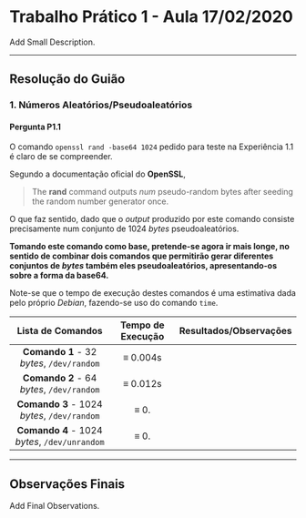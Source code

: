 # Trabalho Prático 1 - Aula 17/02/2020

Add Small Description.



---

## Resolução do Guião
<p>

### 1\. Números Aleatórios/Pseudoaleatórios

<p>

#### Pergunta P1.1

O comando `openssl rand -base64 1024` pedido para teste na Experiência 1.1 é claro de se compreender.

Segundo a documentação oficial do **OpenSSL**,

> The **rand** command outputs *num* pseudo-random bytes after seeding the random number generator once.

O que faz sentido, dado que o *output* produzido por este comando consiste precisamente num conjunto de 1024 *bytes* pseudoaleatórios.

<p>

**Tomando este comando como base, pretende-se agora ir mais longe, no sentido de combinar dois comandos que permitirão gerar diferentes conjuntos de *bytes* também eles pseudoaleatórios, apresentando-os sobre a forma da base64.** 

Note-se que o tempo de execução destes comandos é uma estimativa dada pelo próprio *Debian*, fazendo-se uso do comando `time`.

|               Lista de Comandos               | Tempo de Execução | Resultados/Observações |
| :-------------------------------------------: | :---------------: | :--------------------: |
|   **Comando 1** - 32 *bytes*, `/dev/random`   |     ≡ 0.004s      |                        |
|   **Comando 2** - 64 *bytes*, `/dev/random`   |     ≡ 0.012s      |                        |
|  **Comando 3** - 1024 *bytes*, `/dev/random`  |       ≡ 0.        |                        |
| **Comando 4** - 1024 *bytes*, `/dev/unrandom` |       ≡ 0.        |                        |



---

## Observações Finais

Add Final Observations.